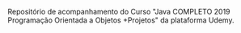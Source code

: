 Repositório de acompanhamento do Curso "Java COMPLETO 2019 Programação Orientada a Objetos +Projetos" da plataforma Udemy.
